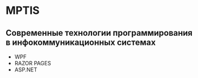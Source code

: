 # MPTIS
## Современные технологии программирования в инфокоммуникационных системах
* WPF
* RAZOR PAGES
* ASP.NET
